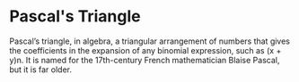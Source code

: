 # Pascal's Triangle
Pascal’s triangle, in algebra, a triangular arrangement of numbers that gives the coefficients in the expansion of any binomial expression, 
such as (x + y)n. It is named for the 17th-century French mathematician Blaise Pascal, but it is far older.
